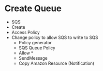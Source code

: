 # Create Queue

- SQS
- Create
- Access Policy
- Change policy to allow SQS to write to SQS
	- Policy generator
	- SQS Queue Policy
	- Allow *
	- SendMessage
	- Copy Amazon Resource (Notification)